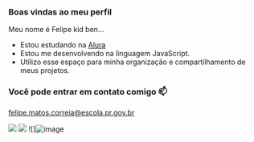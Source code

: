 ### Boas vindas ao meu perfil

Meu nome é Felipe kid ben...

- Estou estudando na [Alura](https://www.alura.com.br)
- Estou me desenvolvendo na linguagem JavaScript.
- Utilizo esse espaço para minha organização e compartilhamento de meus projetos.

### Você pode entrar em contato comigo 📫

felipe.matos.correia@escola.pr.gov.br

![](https://media.tenor.com/VjDP2psp13sAAAAd/cachorrinho-doguinho.gif)
![](https://media.tenor.com/PviMUCSKDIQAAAAC/phone-dog.gif) ![]![image](https://github.com/felpxis/felpxis/assets/150472758/8f46406a-3b97-4ab2-8b6b-df32f1514dcd)




